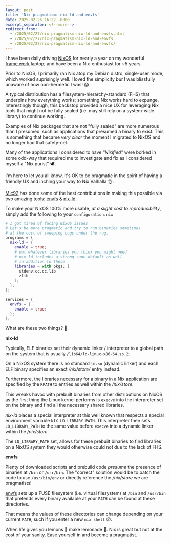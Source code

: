 ```yaml
---
layout: post
title: 'Nix pragmatism: nix-ld and envfs'
date: 2025-02-26 16:22 -0800
excerpt_separator: <!--more-->
redirect_from:
  - /2025/02/27/nix-pragmatism-nix-ld-and-envfs.html
  - /2025/02/27/nix-pragmatism-nix-ld-and-envfs
  - /2025/02/27/nix-pragmatism-nix-ld-and-envfs/
---
```


I have been daily driving [NixOS](https://nixos.org) for nearly a year on my wonderful [frame.work](https://frame.work/) laptop; and have been a Nix-enthusiast for ~5 years.

Prior to NixOS, I primarily ran Nix atop my Debian distro, single-user mode, which worked suprisingly well. I loved the simplicity _but_ I was blissfully unaware of how non-hermetic I was! 😱

<!--more-->

A typical distribution has a filesystem-hierarchy-standard (FHS) that underpins how everything works; something Nix works hard to expunge. Interestingly though, this backstop provided a nice UX for leveraging Nix tools that might not be fully sealed (i.e. may still rely on a system-wide library) to continue working.

Examples of Nix packages that are not "fully sealed" are more numerous than I presumed, such as applications that presumed a binary to exist. This is something that became _very clear_ the moment I migrated to NixOS and no longer had that safety-net.

Many of the applications I considered to have _"Nixified"_ were borked in some odd-way that required me to investigate and fix as I considered myself a "Nix purist" 🕊️.

I'm here to let you all know, it's OK to be pragmatic in the spirit of having a friendly UX and inching your way to Nix Valhalla 👌.

[Mic92](https://github.com/Mic92) has done some of the best contributions in making this possible via two amazing tools: [envfs](https://github.com/Mic92/envfs) & [nix-ld](https://github.com/nix-community/nix-ld).

To make your NixOS 100% more usable, _at a slight cost to reproducibility_, simply add the following to your `configuration.nix`

```nix
# I got tired of facing NixOS issues
# Let's be more pragmatic and try to run binaries sometimes
# at the cost of sweeping bugs under the rug.
programs = {
  nix-ld = {
    enable = true;
    # put whatever libraries you think you might need
    # nix-ld includes a strong sane-default as well
    # in addition to these
    libraries = with pkgs; [
      stdenv.cc.cc.lib
      zlib
    ];
  };
};

services = {
  envfs = {
    enable = true;
  };
};
```

What are these two things? 🤨

**nix-ld**

Typically, ELF binaries set their dynamic linker / interpreter to a global path on the system that is usually `/lib64/ld-linux-x86-64.so.2`.

On a NixOS system there is no standard `ld.so` (dynamic linker) and each ELF binary specifies an exact _/nix/store/_ entry instead.

Furthermore, the libraries necessary for a binary in a Nix application are specified by the `RPATH` to entries as well within the _/nix/store_.

This wreaks havoc with prebuilt binaries from other distributions on NixOS as the first thing the Linux kernel performs is `execve` into the interpreter set on the binary and find all the necessary shared libraries.

_nix-ld_ places a special interpreter at this well known that respects a special environment variable `NIX_LD_LIBRARY_PATH`. This interpreter then sets `LD_LIBRARY_PATH` to the same value before `execve` into a dynamic linker within the _/nix/store_.

The `LD_LIBRARY_PATH` set, allows for these prebuilt binaries to find libraries on a NixOS system they would otherwise could not due to the lack of FHS.

**envfs**

Plenty of downloaded scripts and prebuild code _presume_ the presence of binaries at `/bin` or `/usr/bin`. The "correct" solution would be to patch the code to use `/usr/bin/env` or directly reference the _/nix/store_ we are pragmatists!

[envfs](https://github.com/Mic92/envfs) sets up a FUSE filesystem (i.e. virtual filesystem) at `/bin` and `/usr/bin` that pretends every binary available at your `PATH` can be found at these directories.

That means the values of these directories can change depending on your current `PATH`, such if you enter a new `nix shell` 😮.

When life gives you lemons 🍋 make lemonade 🥤. Nix is great but not at the cost of your sanity. Ease yourself in and become a pragmatist.